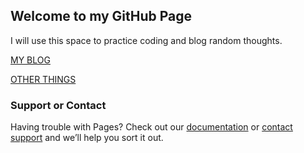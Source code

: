## Welcome to my GitHub Page

I will use this space to practice coding and blog random thoughts.  

[MY BLOG](/blog)

[OTHER THINGS](/markdown-portfolio)


### Support or Contact

Having trouble with Pages? Check out our [documentation](https://docs.github.com/categories/github-pages-basics/) or [contact support](https://github.com/contact) and we’ll help you sort it out.
